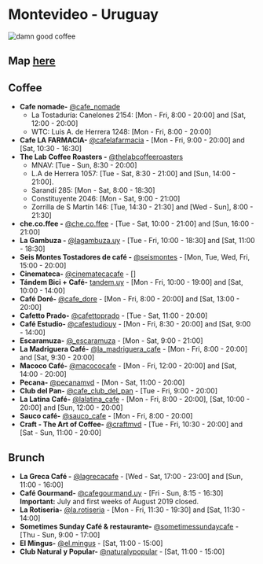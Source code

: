 # Montevideo - Uruguay

![damn good coffee](https://66.media.tumblr.com/e361356cbc595c7e585f0d234bc10542/tumblr_or24hdks5J1rz6w0do3_540.gif)

## Map [here](https://www.google.com/maps/@-34.8944103,-56.1735521,13z/data=!3m1!4b1!4m3!11m2!2svcTZt579OoB-DZCT04egXBT3lMHGLg!3e3)

## Coffee

- **Cafe nomade-** [@cafe_nomade](https://www.instagram.com/cafe_nomade/)
  - La Tostaduría: Canelones 2154: [Mon - Fri, 8:00 - 20:00] and [Sat, 12:00 - 20:00]
  - WTC: Luis A. de Herrera 1248: [Mon - Fri, 8:00 - 20:00]
- **Cafe LA FARMACIA-** [@cafelafarmacia](https://www.instagram.com/cafelafarmacia/) - [Mon - Fri, 9:00 - 20:00] and [Sat, 10:30 - 16:30]
- **The Lab Coffee Roasters -** [@thelabcoffeeroasters](https://www.instagram.com/thelabcoffeeroasters/)
  - MNAV: [Tue - Sun, 8:30 - 20:00]
  - L.A de Herrera 1057: [Tue - Sat, 8:30 - 21:00] and [Sun, 14:00 - 21:00].
  - Sarandí 285: [Mon - Sat, 8:00 - 18:30]
  - Constituyente 2046: [Mon - Sat, 9:00 - 21:00]
  - Zorrilla de S Martín 146: [Tue, 14:30 - 21:30] and [Wed - Sun], 8:00 - 21:30]
- **che.co.ffee -** [@che.co.ffee](https://www.instagram.com/che.co.ffee/) - [Tue - Sat, 10:00 - 21:00] and [Sun, 16:00 - 21:00]
- **La Gambuza -** [@lagambuza.uy](https://www.instagram.com/lagambuza.uy/) - [Tue - Fri, 10:00 - 18:30] and [Sat, 11:00 - 18:30]
- **Seis Montes Tostadores de café -** [@seismontes](https://www.instagram.com/seismontes/) - [Mon, Tue, Wed, Fri, 15:00 - 20:00]
- **Cinemateca-** [@cinematecacafe](https://www.instagram.com/cinematecacafe/) - []
- **Tándem Bici + Café-** [tandem.uy](https://www.instagram.com/tandem.uy/) - [Mon - Fri, 10:00 - 19:00] and [Sat, 10:00 - 14:00]
- **Café Doré-** [@cafe_dore](https://www.instagram.com/cafe_dore/) - [Mon - Fri, 8:00 - 20:00] and [Sat, 13:00 - 20:00]
- **Cafetto Prado-** [@cafettoprado](https://www.instagram.com/cafettoprado/) - [Tue - Sat, 11:00 - 20:00]
- **Café Estudio-** [@cafestudiouy](https://www.instagram.com/cafestudiouy/) - [Mon - Fri, 8:30 - 20:00] and [Sat, 9:00 - 14:00]
- **Escaramuza-** [@\_escaramuza](https://www.instagram.com/_escaramuza/) - [Mon - Sat, 9:00 - 21:00]
- **La Madriguera Café-** [@la_madriguera_cafe](https://www.instagram.com/la_madriguera_cafe/) - [Mon - Fri, 8:00 - 20:00] and [Sat, 9:30 - 20:00]
- **Macoco Café-** [@macococafe](https://www.instagram.com/macococafe/) - [Mon - Fri, 12:00 - 20:00] and [Sat, 14:00 - 20:00]
- **Pecana-** [@pecanamvd](https://www.instagram.com/pecanamvd/) - [Mon - Sat, 11:00 - 20:00]
- **Club del Pan-** [@cafe_club_del_pan](https://www.instagram.com/cafe_club_del_pan/) - [Tue - Fri, 9:00 - 20:00]
- **La Latina Café-** [@lalatina_cafe](https://www.instagram.com/lalatina_cafe/) - [Mon - Fri, 8:00 - 20:00], [Sat, 10:00 - 20:00] and [Sun, 12:00 - 20:00]
- **Sauco café-** [@sauco_cafe](https://www.instagram.com/sauco_cafe/) - [Mon - Fri, 8:00 - 20:00]
- **Craft - The Art of Coffee-** [@craftmvd](https://www.instagram.com/craftmvd/) - [Tue - Fri, 10:30 - 20:00] and [Sat - Sun, 11:00 - 20:00]

## Brunch

- **La Greca Café -** [@lagrecacafe](https://www.instagram.com/lagrecacafe/) - [Wed - Sat, 17:00 - 23:00] and [Sun, 11:00 - 16:00]
- **Café Gourmand-** [@cafegourmand.uy](https://www.instagram.com/cafegourmand.uy/) - [Fri - Sun, 8:15 - 16:30] **Important:** July and first weeks of August 2019 closed.
- **La Rotiseria-** [@la.rotiseria](https://www.instagram.com/la.rotiseria/) - [Mon - Fri, 11:30 - 19:30] and [Sat, 11:30 - 14:00]
- **Sometimes Sunday Café & restaurante-** [@sometimessundaycafe](https://www.instagram.com/sometimessundaycafe/) - [Thu - Sun, 9:00 - 17:00]
- **El Mingus-** [@el.mingus](https://www.instagram.com/el.mingus/) - [Sat, 11:00 - 15:00]
- **Club Natural y Popular-** [@naturalypopular](https://www.instagram.com/naturalypopular/) - [Sat, 11:00 - 15:00]

